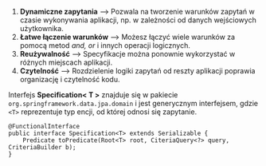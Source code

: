 1. **Dynamiczne zapytania** --> Pozwala na tworzenie warunków zapytań w czasie wykonywania aplikacji, np. w zależności od danych wejściowych użytkownika.
2. **Łatwe łączenie warunków** --> Możesz łączyć wiele warunków za pomocą metod *and, or* i innych operacji logicznych.
3. **Reużywalność** --> Specyfikacje można ponownie wykorzystać w różnych miejscach aplikacji.
4. **Czytelność** --> Rozdzielenie logiki zapytań od reszty aplikacji poprawia organizację i czytelność kodu.

Interfejs **Specification< T >** znajduje się w pakiecie `org.springframework.data.jpa.domain` i jest generycznym interfejsem, gdzie `<T>` reprezentuje typ encji, od której odnosi się zapytanie.

```
@FunctionalInterface
public interface Specification<T> extends Serializable {
	Predicate toPredicate(Root<T> root, CiteriaQuery<?> query, CriteriaBuilder b);
}
```

